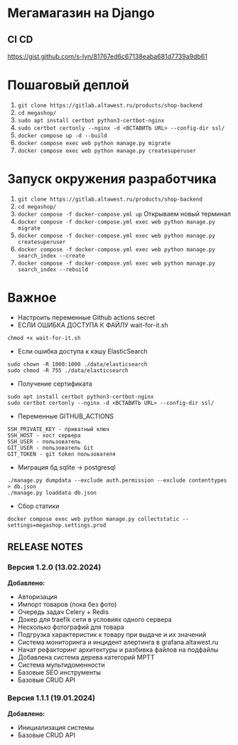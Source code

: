 # Мегамагазин на Django
## CI CD
https://gist.github.com/s-lyn/81767ed6c67138eaba681d7739a9db61
# Пошаговый деплой
1. ```git clone https://gitlab.altawest.ru/products/shop-backend```
2. ```cd megashop/```
3. ```sudo apt install certbot python3-certbot-nginx```
4. ```sudo certbot certonly --nginx -d <ВСТАВИТЬ URL> --config-dir ssl/```
5. ```docker compose up -d --build```
6. ```docker compose exec web python manage.py migrate```
7. ```docker compose exec web python manage.py createsuperuser```
# Запуск окружения разработчика
1. ```git clone https://gitlab.altawest.ru/products/shop-backend```
2. ```cd megashop/```
3. ```docker compose -f docker-compose.yml up```
Открываем новый терминал
4. ```docker compose -f docker-compose.yml exec web python manage.py migrate```
5. ```docker compose -f docker-compose.yml exec web python manage.py createsuperuser```
6. ```docker compose -f docker-compose.yml exec web python manage.py search_index --create```
7. ```docker compose -f docker-compose.yml exec web python manage.py search_index --rebuild```
#
# Важное
- Настроить переменные Github actions secret
- ЕСЛИ ОШИБКА ДОСТУПА К ФАЙЛУ wait-for-it.sh
```
chmod +x wait-for-it.sh 
```
- Если ошибка доступа к кэшу ElasticSearch

```
sudo chown -R 1000:1000 ./data/elasticsearch
sudo chmod -R 755 ./data/elasticsearch

```
- Получение сертификата
```
sudo apt install certbot python3-certbot-nginx
sudo certbot certonly --nginx -d <ВСТАВИТЬ URL> --config-dir ssl/
```
- Переменные GITHUB_ACTIONS
``` 
SSH_PRIVATE_KEY - приватный ключ
SSH_HOST - хост сервера
SSH_USER - пользователь
GIT_USER - пользователь Git
GIT_TOKEN - git token пользователя
```
- Миграция бд sqlite -> postgresql
```
./manage.py dumpdata --exclude auth.permission --exclude contenttypes > db.json
./manage.py loaddata db.json
```
- Сбор статики
```
docker compose exec web python manage.py collectstatic --settings=megashop.settings.prod
```
## RELEASE NOTES

### Версия 1.2.0 (13.02.2024)

**Добавлено:**
- Авторизация
- Импорт товаров (пока без фото)
- Очередь задач Celery + Redis
- Докер для traefik сети в условиях одного сервера
- Несколько фотографий для товара
- Подгрузка характеристик к товару при выдаче и их значений
- Система мониторинга и инцидент алертинга в grafana.altawest.ru
- Начат рефакторинг архитектуры и разбивка файлов на подфайлы
- Добавлена система дерева категорий MPTT
- Система мультидоменности
- Базовые SEO инструменты
- Базовые CRUD API

### Версия 1.1.1 (19.01.2024)

**Добавлено:**
- Инициализация системы
- Базовые CRUD API

